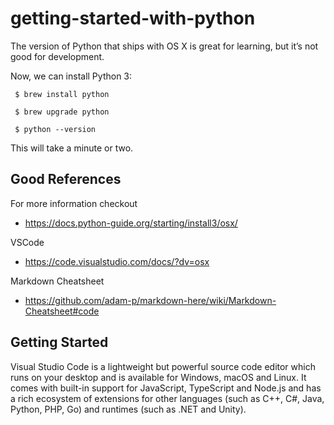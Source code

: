 # getting-started-with-python


The version of Python that ships with OS X is great for learning, but it’s not good for development. 

Now, we can install Python 3:

```
 $ brew install python
 
 $ brew upgrade python
 
 $ python --version
```
This will take a minute or two.

## Good References
For more information checkout 
- https://docs.python-guide.org/starting/install3/osx/

VSCode
- https://code.visualstudio.com/docs/?dv=osx

Markdown Cheatsheet
-  https://github.com/adam-p/markdown-here/wiki/Markdown-Cheatsheet#code

## Getting Started
Visual Studio Code is a lightweight but powerful source code editor which runs on your desktop and is available for Windows, macOS and Linux. It comes with built-in support for JavaScript, TypeScript and Node.js and has a rich ecosystem of extensions for other languages (such as C++, C#, Java, Python, PHP, Go) and runtimes (such as .NET and Unity). 


